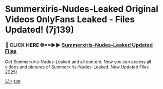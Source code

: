 # Summerxiris-Nudes-Leaked Original Videos 0nlyFans Leaked - Files Updated! (7j139)

<h3>🔴 CLICK HERE 🌐==►► <a href="https://tinyurl.com/4mcuefdz" rel="nofollow">Summerxiris-Nudes-Leaked Updated Files</a></h3>

Get Summerxiris-Nudes-Leaked and all content. Now you can access all videos and pictures of Summerxiris-Nudes-Leaked. New Updated Files 2025!

[![7j139](https://i.imgur.com/StAQSOY.gif)](https://tinyurl.com/4mcuefdz)
